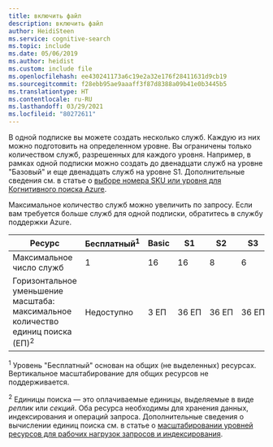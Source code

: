 ```yaml
---
title: включить файл
description: включить файл
author: HeidiSteen
ms.service: cognitive-search
ms.topic: include
ms.date: 05/06/2019
ms.author: heidist
ms.custom: include file
ms.openlocfilehash: ee430241173a6c19e2a32e176f28411631d9cb19
ms.sourcegitcommit: f28ebb95ae9aaaff3f87d8388a09b41e0b3445b5
ms.translationtype: HT
ms.contentlocale: ru-RU
ms.lasthandoff: 03/29/2021
ms.locfileid: "80272611"
---
```

В одной подписке вы можете создать несколько служб. Каждую из них можно подготовить на определенном уровне. Вы ограничены только количеством служб, разрешенных для каждого уровня. Например, в рамках одной подписки можно создать до двенадцати служб на уровне "Базовый" и еще двенадцать служб на уровне S1. Дополнительные сведения см. в статье о [выборе номера SKU или уровня для Когнитивного поиска Azure](../articles/search/search-sku-tier.md).

Максимальное количество служб можно увеличить по запросу. Если вам требуется больше служб для одной подписки, обратитесь в службу поддержки Azure.

| Ресурс            | Бесплатный<sup>1</sup> | Basic | S1  | S2 | S3 | S3&nbsp;HD | L1 | L2 |
| ------------------- | ---- | ----- | --- | -- | -- | ----- | -- | -- |
| Максимальное число служб    |1     | 16    | 16  | 8  | 6  | 6     | 6  | 6  |
| Горизонтальное уменьшение масштаба: максимальное количество единиц поиска (ЕП)<sup>2</sup> |Недоступно |3 ЕП |36 ЕП |36 ЕП |36 ЕП |36 ЕП |36 ЕП |36 ЕП |

<sup>1</sup> Уровень "Бесплатный" основан на общих (не выделенных) ресурсах. Вертикальное масштабирование для общих ресурсов не поддерживается.

<sup>2</sup> Единицы поиска — это оплачиваемые единицы, выделяемые в виде *реплик* или *секций*. Оба ресурса необходимы для хранения данных, индексирования и операций запроса. Дополнительные сведения о вычислении единиц поиска см. в статье о [масштабировании уровней ресурсов для рабочих нагрузок запросов и индексирования](../articles/search/search-capacity-planning.md). 